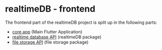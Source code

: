 # realtimeDB - frontend 

The frontend part of the realtimeDB project is split up in the following parts:
- [core app](./core_app/README.md) (Main Flutter Application)
- [realtime database API](./realtime_api/README.md) (realtimeDB package)
- [file storage API](./filestorage_api/README.md) (file storage package)

